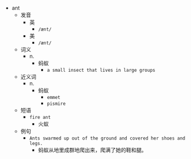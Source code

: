 - ant
  - 发音
    - 英
      - `/ænt/`
    - 美
      - `/ænt/`
  - 词义
    - n.
      - 蚂蚁
        - `a small insect that lives in large groups`
  - 近义词
    - n.
      - 蚂蚁
        - `emmet`
        - `pismire`
  - 短语
    - `fire ant`
      - 火蚁 
  - 例句
    - `Ants swarmed up out of the ground and covered her shoes and legs.`
      - 蚂蚁从地里成群地爬出来，爬满了她的鞋和腿。

